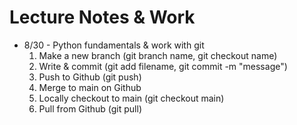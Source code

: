 # Lecture Notes & Work

+ 8/30 - Python fundamentals & work with git
  1. Make a new branch (git branch name, git checkout name)
  2. Write & commit (git add filename, git commit -m "message")
  3. Push to Github (git push)
  4. Merge to main on Github 
  5. Locally checkout to main (git checkout main)
  6. Pull from Github (git pull)